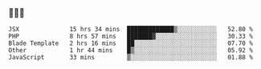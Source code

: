 ### 👋👋👋
<!--START_SECTION:waka-->
```text
JSX              15 hrs 34 mins  █████████████▒░░░░░░░░░░░   52.80 % 
PHP              8 hrs 57 mins   ███████▓░░░░░░░░░░░░░░░░░   30.33 % 
Blade Template   2 hrs 16 mins   ██░░░░░░░░░░░░░░░░░░░░░░░   07.70 % 
Other            1 hr 44 mins    █▒░░░░░░░░░░░░░░░░░░░░░░░   05.92 % 
JavaScript       33 mins         ▒░░░░░░░░░░░░░░░░░░░░░░░░   01.88 % 
```
<!--END_SECTION:waka-->
